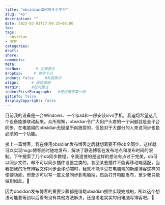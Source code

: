```yaml
---
title: "obsidian如何同步全平台"
slug: "45"
description: ""
date: 2023-03-01T17:09:25+08:00
toc: 
tags: 
- obsidian
- 博客
categories:
draft: 
share:
comments:
meta: 
tocNum:       # 文章表头
dropCap:     # 首字下沉
indent: false     #标题居中
align:      # 段排首缩
margin:     #段间距式
indentFirstParagraph:   #是否缩进第一段
gitinfo: false
displayCopyright: false
---
```


目前我的设备是一台Windows、一个Ipad和一部安装vivo手机，我迫切希望这几个设备能够联动起来。众所周知，obsidian令广大用户头疼的一个问题就是全平台同步，在电脑端的obsidian无疑是所向披靡的，但是对于大部分的人来说同步也是必须的一个功能。

接上一篇博客，我在使用obsidian发布博客之后就想着要不将ob全同步，这样就可以实现hugo博客随时随地发布，解决了静态博客在发布地点和发布时间的限制。下午搜索了几个ob同步教程，令我遗憾的是这样的想法有点过于完美，ob可以同步文件，却不可以同步插件设置之类的，甚至某些插件不能再移动端适配，当我把我的所有博客文件同步至移动端时，我就不能享受在电脑端的新建博客这样的便捷功能，但至少可以写一篇文章同步到电脑端，然后打开电脑发布，至少我只能做到如此。👏

因为obsidian发布博客的重要步骤都是借助obsidian插件实现完成的，所以这个想法可能要等到以后看有没有其他方法解决，还是老老实实的用电脑写博客吧。🤡



